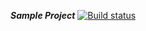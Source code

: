 ***Sample Project***  [![Build status](https://ci.appveyor.com/api/projects/status/d5ei6dd0u3rsgq5f/branch/main?svg=true)](https://ci.appveyor.com/project/VK86RUS/apiandcitesting/branch/main)

